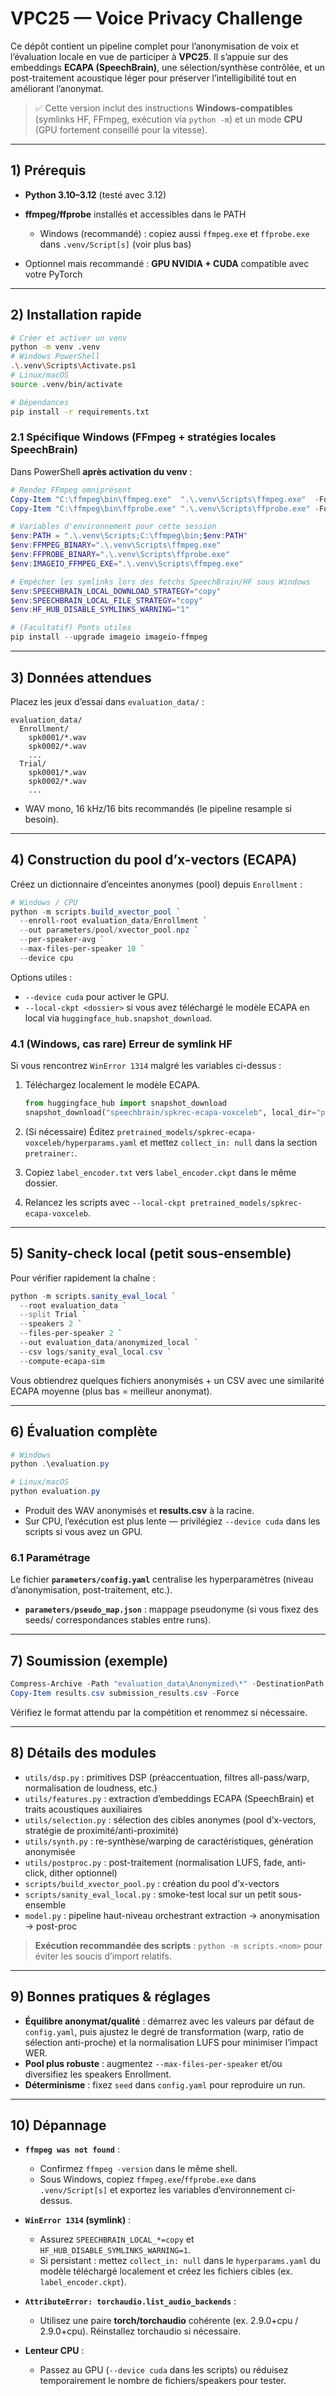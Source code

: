 # VPC25 — Voice Privacy Challenge

Ce dépôt contient un pipeline complet pour l’anonymisation de voix et l’évaluation locale en vue de participer à **VPC25**. Il s’appuie sur des embeddings **ECAPA (SpeechBrain)**, une sélection/synthèse contrôlée, et un post-traitement acoustique léger pour préserver l’intelligibilité tout en améliorant l’anonymat.

> ✅ Cette version inclut des instructions **Windows-compatibles** (symlinks HF, FFmpeg, exécution via `python -m`) et un mode **CPU** (GPU fortement conseillé pour la vitesse).

---

## 1) Prérequis

* **Python 3.10–3.12** (testé avec 3.12)
* **ffmpeg/ffprobe** installés et accessibles dans le PATH

  * Windows (recommandé) : copiez aussi `ffmpeg.exe` et `ffprobe.exe` dans `.venv/Script[s]` (voir plus bas)
* Optionnel mais recommandé : **GPU NVIDIA + CUDA** compatible avec votre PyTorch

---

## 2) Installation rapide

```bash
# Créer et activer un venv
python -m venv .venv
# Windows PowerShell
.\.venv\Scripts\Activate.ps1
# Linux/macOS
source .venv/bin/activate

# Dépendances
pip install -r requirements.txt
```

### 2.1 Spécifique Windows (FFmpeg + stratégies locales SpeechBrain)

Dans PowerShell **après activation du venv** :

```powershell
# Rendez FFmpeg omniprésent
Copy-Item "C:\ffmpeg\bin\ffmpeg.exe"  ".\.venv\Scripts\ffmpeg.exe"  -Force
Copy-Item "C:\ffmpeg\bin\ffprobe.exe" ".\.venv\Scripts\ffprobe.exe" -Force

# Variables d'environnement pour cette session
$env:PATH = ".\.venv\Scripts;C:\ffmpeg\bin;$env:PATH"
$env:FFMPEG_BINARY=".\.venv\Scripts\ffmpeg.exe"
$env:FFPROBE_BINARY=".\.venv\Scripts\ffprobe.exe"
$env:IMAGEIO_FFMPEG_EXE=".\.venv\Scripts\ffmpeg.exe"

# Empêcher les symlinks lors des fetchs SpeechBrain/HF sous Windows
$env:SPEECHBRAIN_LOCAL_DOWNLOAD_STRATEGY="copy"
$env:SPEECHBRAIN_LOCAL_FILE_STRATEGY="copy"
$env:HF_HUB_DISABLE_SYMLINKS_WARNING="1"

# (Facultatif) Ponts utiles
pip install --upgrade imageio imageio-ffmpeg
```

---

## 3) Données attendues

Placez les jeux d’essai dans `evaluation_data/` :

```
evaluation_data/
  Enrollment/
    spk0001/*.wav
    spk0002/*.wav
    ...
  Trial/
    spk0001/*.wav
    spk0002/*.wav
    ...
```

* WAV mono, 16 kHz/16 bits recommandés (le pipeline resample si besoin).

---

## 4) Construction du pool d’x-vectors (ECAPA)

Créez un dictionnaire d’enceintes anonymes (pool) depuis `Enrollment` :

```powershell
# Windows / CPU
python -m scripts.build_xvector_pool `
  --enroll-root evaluation_data/Enrollment `
  --out parameters/pool/xvector_pool.npz `
  --per-speaker-avg `
  --max-files-per-speaker 10 `
  --device cpu
```

Options utiles :

* `--device cuda` pour activer le GPU.
* `--local-ckpt <dossier>` si vous avez téléchargé le modèle ECAPA en local via `huggingface_hub.snapshot_download`.

### 4.1 (Windows, cas rare) Erreur de symlink HF

Si vous rencontrez `WinError 1314` malgré les variables ci-dessus :

1. Téléchargez localement le modèle ECAPA.

   ```python
   from huggingface_hub import snapshot_download
   snapshot_download("speechbrain/spkrec-ecapa-voxceleb", local_dir="pretrained_models/spkrec-ecapa-voxceleb")
   ```
2. (Si nécessaire) Éditez `pretrained_models/spkrec-ecapa-voxceleb/hyperparams.yaml` et mettez `collect_in: null` dans la section `pretrainer:`.
3. Copiez `label_encoder.txt` vers `label_encoder.ckpt` dans le même dossier.
4. Relancez les scripts avec `--local-ckpt pretrained_models/spkrec-ecapa-voxceleb`.

---

## 5) Sanity-check local (petit sous-ensemble)

Pour vérifier rapidement la chaîne :

```powershell
python -m scripts.sanity_eval_local `
  --root evaluation_data `
  --split Trial `
  --speakers 2 `
  --files-per-speaker 2 `
  --out evaluation_data/anonymized_local `
  --csv logs/sanity_eval_local.csv `
  --compute-ecapa-sim
```

Vous obtiendrez quelques fichiers anonymisés + un CSV avec une similarité ECAPA moyenne (plus bas = meilleur anonymat).

---

## 6) Évaluation complète

```powershell
# Windows
python .\evaluation.py

# Linux/macOS
python evaluation.py
```

* Produit des WAV anonymisés et **results.csv** à la racine.
* Sur CPU, l’exécution est plus lente — privilégiez `--device cuda` dans les scripts si vous avez un GPU.

### 6.1 Paramétrage

Le fichier **`parameters/config.yaml`** centralise les hyperparamètres (niveau d’anonymisation, post-traitement, etc.).

* **`parameters/pseudo_map.json`** : mappage pseudonyme (si vous fixez des seeds/
  correspondances stables entre runs).

---

## 7) Soumission (exemple)

```powershell
Compress-Archive -Path "evaluation_data\Anonymized\*" -DestinationPath "submission_anonymized.zip" -Force
Copy-Item results.csv submission_results.csv -Force
```

Vérifiez le format attendu par la compétition et renommez si nécessaire.

---

## 8) Détails des modules

* `utils/dsp.py` : primitives DSP (préaccentuation, filtres all-pass/warp, normalisation de loudness, etc.)
* `utils/features.py` : extraction d’embeddings ECAPA (SpeechBrain) et traits acoustiques auxiliaires
* `utils/selection.py` : sélection des cibles anonymes (pool d’x-vectors, stratégie de proximité/anti-proximité)
* `utils/synth.py` : re-synthèse/warping de caractéristiques, génération anonymisée
* `utils/postproc.py` : post-traitement (normalisation LUFS, fade, anti-click, dither optionnel)
* `scripts/build_xvector_pool.py` : création du pool d’x-vectors
* `scripts/sanity_eval_local.py` : smoke-test local sur un petit sous-ensemble
* `model.py` : pipeline haut-niveau orchestrant extraction → anonymisation → post-proc

> **Exécution recommandée des scripts** : `python -m scripts.<nom>` pour éviter les soucis d’import relatifs.

---

## 9) Bonnes pratiques & réglages

* **Équilibre anonymat/qualité** : démarrez avec les valeurs par défaut de `config.yaml`, puis ajustez le degré de transformation (warp, ratio de sélection anti-proche) et la normalisation LUFS pour minimiser l’impact WER.
* **Pool plus robuste** : augmentez `--max-files-per-speaker` et/ou diversifiez les speakers Enrollment.
* **Déterminisme** : fixez `seed` dans `config.yaml` pour reproduire un run.

---

## 10) Dépannage

* **`ffmpeg was not found`** :

  * Confirmez `ffmpeg -version` dans le même shell.
  * Sous Windows, copiez `ffmpeg.exe`/`ffprobe.exe` dans `.venv/Script[s]` et exportez les variables d’environnement ci-dessus.

* **`WinError 1314` (symlink)** :

  * Assurez `SPEECHBRAIN_LOCAL_*=copy` et `HF_HUB_DISABLE_SYMLINKS_WARNING=1`.
  * Si persistant : mettez `collect_in: null` dans le `hyperparams.yaml` du modèle téléchargé localement et créez les fichiers cibles (ex. `label_encoder.ckpt`).

* **`AttributeError: torchaudio.list_audio_backends`** :

  * Utilisez une paire **torch/torchaudio** cohérente (ex. 2.9.0+cpu / 2.9.0+cpu). Réinstallez torchaudio si nécessaire.

* **Lenteur CPU** :

  * Passez au GPU (`--device cuda` dans les scripts) ou réduisez temporairement le nombre de fichiers/speakers pour tester.

